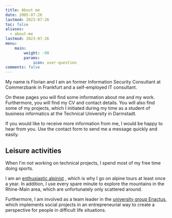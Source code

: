 ```yaml
---
title: About me
date: 2005-07-26
lastmod: 2023-07-26
toc: false
aliases:
  - about-me
lastmod: 2023-07-26
menu:
    main: 
        weight: -90
        params:
            icon: user-question
comments: false
---
```


My name is Florian and I am an former Information Security Consultant at Commerzbank in Frankfurt and a self-employed IT consultant.

On these pages you will find some information about me and my work. Furthermore, you will find my CV and contact details. You will also find some of my projects, which I initiated during my time as a student of business informatics at the Technical University in Darmstadt.

If you would like to receive more information from me, I would be happy to hear from you. Use the contact form to send me a message quickly and easily.

## Leisure activities

When I'm not working on technical projects, I spend most of my free time doing sports.

I am an [enthusiastic alpinist](http://alpenverein-darmstadt.de/ausbildung-touren/wanderungen/) , which is why I go on alpine tours at least once a year. In addition, I use every spare minute to explore the mountains in the Rhine-Main area, which are unfortunately only scattered around.

Furthermore, I am involved as a team leader in the [university group Enactus](../p/enactus), which implements social projects in an entrepreneurial way to create a perspective for people in difficult life situations.
